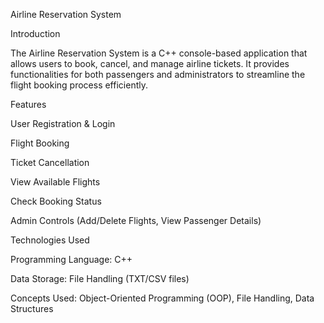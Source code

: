 Airline Reservation System


Introduction

The Airline Reservation System is a C++ console-based application that allows users to book, cancel, and manage airline tickets. It provides functionalities for both passengers and administrators to streamline the flight booking process efficiently.

Features

User Registration & Login

Flight Booking

Ticket Cancellation

View Available Flights

Check Booking Status

Admin Controls (Add/Delete Flights, View Passenger Details)

Technologies Used

Programming Language: C++

Data Storage: File Handling (TXT/CSV files)

Concepts Used: Object-Oriented Programming (OOP), File Handling, Data Structures

